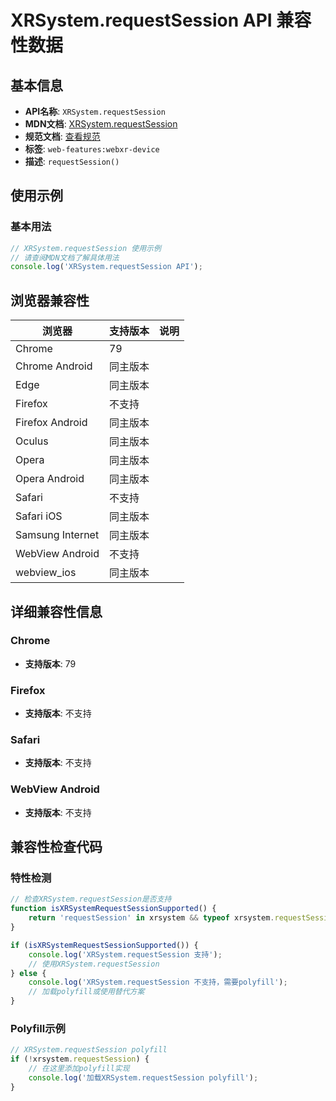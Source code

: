 # XRSystem.requestSession API 兼容性数据

## 基本信息

- **API名称**: `XRSystem.requestSession`
- **MDN文档**: [XRSystem.requestSession](https://developer.mozilla.org/docs/Web/API/XRSystem/requestSession)
- **规范文档**: [查看规范](https://immersive-web.github.io/webxr/#dom-xrsystem-requestsession)
- **标签**: `web-features:webxr-device`
- **描述**: `requestSession()`

## 使用示例

### 基本用法

```javascript
// XRSystem.requestSession 使用示例
// 请查阅MDN文档了解具体用法
console.log('XRSystem.requestSession API');
```

## 浏览器兼容性

| 浏览器 | 支持版本 | 说明 |
|--------|----------|------|
| Chrome | 79 |  |
| Chrome Android | 同主版本 |  |
| Edge | 同主版本 |  |
| Firefox | 不支持 |  |
| Firefox Android | 同主版本 |  |
| Oculus | 同主版本 |  |
| Opera | 同主版本 |  |
| Opera Android | 同主版本 |  |
| Safari | 不支持 |  |
| Safari iOS | 同主版本 |  |
| Samsung Internet | 同主版本 |  |
| WebView Android | 不支持 |  |
| webview_ios | 同主版本 |  |

## 详细兼容性信息

### Chrome

- **支持版本**: 79

### Firefox

- **支持版本**: 不支持

### Safari

- **支持版本**: 不支持

### WebView Android

- **支持版本**: 不支持

## 兼容性检查代码

### 特性检测

```javascript
// 检查XRSystem.requestSession是否支持
function isXRSystemRequestSessionSupported() {
    return 'requestSession' in xrsystem && typeof xrsystem.requestSession === 'function';
}

if (isXRSystemRequestSessionSupported()) {
    console.log('XRSystem.requestSession 支持');
    // 使用XRSystem.requestSession
} else {
    console.log('XRSystem.requestSession 不支持，需要polyfill');
    // 加载polyfill或使用替代方案
}
```

### Polyfill示例

```javascript
// XRSystem.requestSession polyfill
if (!xrsystem.requestSession) {
    // 在这里添加polyfill实现
    console.log('加载XRSystem.requestSession polyfill');
}
```

